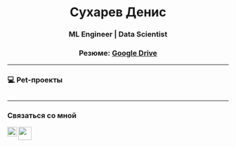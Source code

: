 <h1 align="center">Сухарев Денис</h1>
<h3 align="center">ML Engineer | Data Scientist</h3>
<h3 align="center">Резюме: <a href="ССЫЛКА" target="_blank">Google Drive</a></h3>


---

### 💻 Pet-проекты
<p align="center">
  <a href="https://github.com/Denis-Sukharev/hotel-search-system">
    <img src="https://github-readme-stats.vercel.app/api/pin/?username=Denis-Sukharev&repo=hotel-search-system&hide_border=true&theme=dracula" alt=""/>
  </a>
</p>



---

### Связаться со мной
[<img align="left" width="22px" src="https://cdn.simpleicons.org/gmail/black/white" />](mailto:sukharev.original@gmail.com)

[<img align="left" width="30px" src="https://cdn.simpleicons.org/telegram/black/white" />](https://t.me/denis_sukharev)


